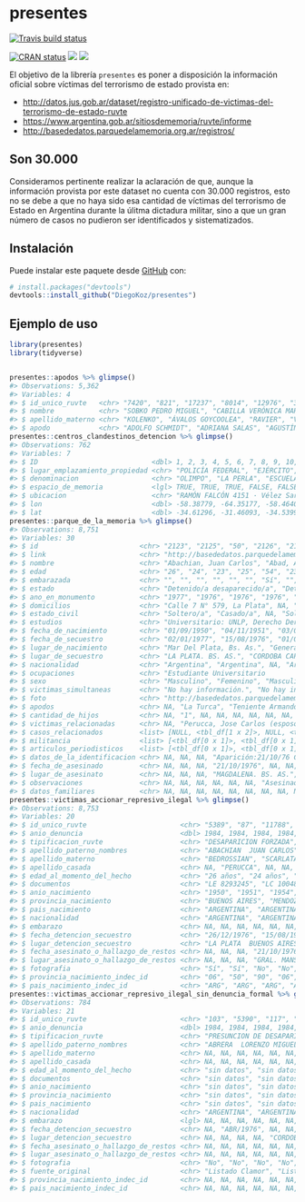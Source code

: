 
<!-- README.md is generated from README.Rmd. Please edit that file -->

# presentes

<!-- badges: start -->

[![Travis build
status](https://travis-ci.org/DiegoKoz/presentes.svg?branch=master)](https://travis-ci.org/DiegoKoz/presentes)
<!--[![Codecov test coverage](https://codecov.io/gh/DiegoKoz/presentes/branch/master/graph/badge.svg)](https://codecov.io/gh/DiegoKoz/presentes?branch=master)-->
[![CRAN
status](https://www.r-pkg.org/badges/version/presentes)](https://cran.r-project.org/package=presentes)
[![](http://cranlogs.r-pkg.org/badges/grand-total/presentes?color=blue)](https://cran.r-project.org/package=presentes)
[![](http://cranlogs.r-pkg.org/badges/last-month/presentes?color=blue)](https://cran.r-project.org/package=presentes)
<!-- badges: end -->

El objetivo de la librería `presentes` es poner a disposición la
información oficial sobre víctimas del terrorismo de estado provista en:

  - <http://datos.jus.gob.ar/dataset/registro-unificado-de-victimas-del-terrorismo-de-estado-ruvte>
  - <https://www.argentina.gob.ar/sitiosdememoria/ruvte/informe>
  - <http://basededatos.parquedelamemoria.org.ar/registros/>

## Son 30.000

Consideramos pertinente realizar la aclaración de que, aunque la
información provista por este dataset no cuenta con 30.000 registros,
esto no se debe a que no haya sido esa cantidad de víctimas del
terrorismo de Estado en Argentina durante la úlitma dictadura militar,
sino a que un gran número de casos no pudieron ser identificados y
sistematizados.

## Instalación

Puede instalar este paquete desde [GitHub](https://github.com/) con:

``` r
# install.packages("devtools")
devtools::install_github("DiegoKoz/presentes")
```

## Ejemplo de uso

``` r
library(presentes)
library(tidyverse)
```

``` r

presentes::apodos %>% glimpse()
#> Observations: 5,362
#> Variables: 4
#> $ id_unico_ruvte   <chr> "7420", "821", "17237", "8014", "12976", "3247"…
#> $ nombre           <chr> "SOBKO PEDRO MIGUEL", "CABILLA VERÓNICA MARÍA",…
#> $ apellido_materno <chr> "KOLENKO", "ÁVALOS GOYCOOLEA", "RAVIER", "VIGNE…
#> $ apodo            <chr> "ADOLFO SCHMIDT", "ADRIANA SALAS", "AGUSTÍN AMA…
presentes::centros_clandestinos_detencion %>% glimpse()
#> Observations: 762
#> Variables: 7
#> $ ID                            <dbl> 1, 2, 3, 4, 5, 6, 7, 8, 9, 10, 13,…
#> $ lugar_emplazamiento_propiedad <chr> "POLICÍA FEDERAL", "EJÉRCITO", "AR…
#> $ denominacion                  <chr> "OLIMPO", "LA PERLA", "ESCUELA DE …
#> $ espacio_de_memoria            <lgl> TRUE, TRUE, TRUE, FALSE, FALSE, FA…
#> $ ubicacion                     <chr> "RAMÓN FALCÓN 4151 · Vélez Sarsfie…
#> $ lon                           <dbl> -58.38779, -64.35177, -58.46405, -…
#> $ lat                           <dbl> -34.61296, -31.46093, -34.53999, -…
presentes::parque_de_la_memoria %>% glimpse()
#> Observations: 8,751
#> Variables: 30
#> $ id                         <chr> "2123", "2125", "50", "2126", "2124",…
#> $ link                       <chr> "http://basededatos.parquedelamemoria…
#> $ nombre                     <chr> "Abachian, Juan Carlos", "Abad, Ana C…
#> $ edad                       <chr> "26", "24", "23", "25", "54", "23", "…
#> $ embarazada                 <chr> "", "", "", "", "", "", "Sí", "", "",…
#> $ estado                     <chr> "Detenido/a desaparecido/a", "Detenid…
#> $ ano_en_monumento           <chr> "1977", "1976", "1976", "1976", "1975…
#> $ domicilios                 <chr> "Calle 7 N° 579, La Plata", NA, "Libe…
#> $ estado_civil               <chr> "Soltero/a", "Casado/a", NA, "Soltero…
#> $ estudios                   <chr> "Universitario: UNLP, Derecho Derecho…
#> $ fecha_de_nacimiento        <chr> "01/09/1950", "04/11/1951", "03/08/19…
#> $ fecha_de_secuestro         <chr> "02/01/1977", "15/08/1976", "01/07/19…
#> $ lugar_de_nacimiento        <chr> "Mar Del Plata, Bs. As.", "General Sa…
#> $ lugar_de_secuestro         <chr> "LA PLATA. BS. AS.", "CORDOBA CAPITAL…
#> $ nacionalidad               <chr> "Argentina", "Argentina", NA, "Argent…
#> $ ocupaciones                <chr> "Estudiante Universitario            …
#> $ sexo                       <chr> "Masculino", "Femenino", "Masculino",…
#> $ victimas_simultaneas       <chr> "No hay información.", "No hay inform…
#> $ foto                       <chr> "http://basededatos.parquedelamemoria…
#> $ apodos                     <chr> NA, "La Turca", "Teniente Armando Neg…
#> $ cantidad_de_hijos          <chr> NA, "1", NA, NA, NA, NA, NA, NA, NA, …
#> $ victimas_relacionadas      <chr> NA, "Perucca, Jose Carlos (esposo)", …
#> $ casos_relacionados         <list> [NULL, <tbl_df[1 x 2]>, NULL, <tbl_d…
#> $ militancia                 <list> [<tbl_df[0 x 1]>, <tbl_df[0 x 1]>, <…
#> $ articulos_periodisticos    <list> [<tbl_df[0 x 1]>, <tbl_df[0 x 1]>, <…
#> $ datos_de_la_identificacion <chr> NA, NA, NA, "Aparición:21/10/76 Camin…
#> $ fecha_de_asesinado         <chr> NA, NA, NA, "21/10/1976", NA, NA, "21…
#> $ lugar_de_asesinato         <chr> NA, NA, NA, "MAGDALENA. BS. AS.", NA,…
#> $ observaciones              <chr> NA, NA, NA, NA, NA, NA, "Asesinada em…
#> $ datos_familiares           <chr> NA, NA, NA, NA, NA, NA, NA, NA, NA, N…
presentes::victimas_accionar_represivo_ilegal %>% glimpse()
#> Observations: 8,753
#> Variables: 20
#> $ id_unico_ruvte                       <chr> "5389", "87", "11788", "990…
#> $ anio_denuncia                        <dbl> 1984, 1984, 1984, 1984, 198…
#> $ tipificacion_ruvte                   <chr> "DESAPARICION FORZADA", "DE…
#> $ apellido_paterno_nombres             <chr> "ABACHIAN  JUAN CARLOS", "A…
#> $ apellido_materno                     <chr> "BEDROSSIAN", "SCARLATA", "…
#> $ apellido_casada                      <chr> NA, "PERUCCA", NA, NA, NA, …
#> $ edad_al_momento_del_hecho            <chr> "26 años", "24 años", "21 a…
#> $ documentos                           <chr> "LE 8293245", "LC 10048122"…
#> $ anio_nacimiento                      <chr> "1950", "1951", "1954", "19…
#> $ provincia_nacimiento                 <chr> "BUENOS AIRES", "MENDOZA", …
#> $ pais_nacimiento                      <chr> "ARGENTINA", "ARGENTINA", "…
#> $ nacionalidad                         <chr> "ARGENTINA", "ARGENTINA", "…
#> $ embarazo                             <chr> NA, NA, NA, NA, NA, NA, NA,…
#> $ fecha_detencion_secuestro            <chr> "26/12/1976", "15/08/1976",…
#> $ lugar_detencion_secuestro            <chr> "LA PLATA  BUENOS AIRES", "…
#> $ fecha_asesinato_o_hallazgo_de_restos <chr> NA, NA, NA, "21/10/1976", N…
#> $ lugar_asesinato_o_hallazgo_de_restos <chr> NA, NA, NA, "GRAL. MANSILLA…
#> $ fotografia                           <chr> "Sí", "Sí", "No", "No", "Sí…
#> $ provincia_nacimiento_indec_id        <chr> "06", "50", "90", "06", "02…
#> $ pais_nacimiento_indec_id             <chr> "ARG", "ARG", "ARG", "ARG",…
presentes::victimas_accionar_represivo_ilegal_sin_denuncia_formal %>% glimpse()
#> Observations: 784
#> Variables: 21
#> $ id_unico_ruvte                       <chr> "103", "5390", "117", "118"…
#> $ anio_denuncia                        <dbl> 1984, 1984, 1984, 1984, 198…
#> $ tipificacion_ruvte                   <chr> "PRESUNCION DE DESAPARICION…
#> $ apellido_paterno_nombres             <chr> "ABRERA  LORENZO MIGUEL", "…
#> $ apellido_materno                     <chr> NA, NA, NA, NA, NA, NA, NA,…
#> $ apellido_casada                      <chr> NA, NA, NA, NA, NA, NA, NA,…
#> $ edad_al_momento_del_hecho            <chr> "sin datos", "sin datos", "…
#> $ documentos                           <chr> "sin datos", "sin datos", "…
#> $ anio_nacimiento                      <chr> "sin datos", "sin datos", "…
#> $ provincia_nacimiento                 <chr> "sin datos", "sin datos", "…
#> $ pais_nacimiento                      <chr> "sin datos", "sin datos", "…
#> $ nacionalidad                         <chr> "ARGENTINA", "ARGENTINA", "…
#> $ embarazo                             <lgl> NA, NA, NA, NA, NA, NA, NA,…
#> $ fecha_detencion_secuestro            <chr> NA, "ABR/1976", NA, NA, "06…
#> $ lugar_detencion_secuestro            <chr> NA, NA, NA, NA, "CORDOBA", …
#> $ fecha_asesinato_o_hallazgo_de_restos <chr> NA, NA, NA, NA, NA, NA, NA,…
#> $ lugar_asesinato_o_hallazgo_de_restos <chr> NA, NA, NA, NA, NA, NA, NA,…
#> $ fotografia                           <chr> "No", "No", "No", "No", "No…
#> $ fuente_original                      <chr> "Listado Clamor", "Listado …
#> $ provincia_nacimiento_indec_id        <chr> NA, NA, NA, NA, NA, NA, NA,…
#> $ pais_nacimiento_indec_id             <chr> NA, NA, NA, NA, NA, NA, NA,…
```
